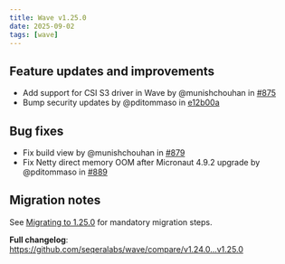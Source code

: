 ```yaml
---
title: Wave v1.25.0
date: 2025-09-02
tags: [wave]
---
```


## Feature updates and improvements

- Add support for CSI S3 driver in Wave by @munishchouhan in [#875](https://github.com/seqeralabs/wave/pull/875)
- Bump security updates by @pditommaso in [e12b00a](https://github.com/seqeralabs/wave/commit/e12b00af29ee07ae49fa4923c9eb241759f2a689)

## Bug fixes

- Fix build view by @munishchouhan in [#879](https://github.com/seqeralabs/wave/pull/879)
- Fix Netty direct memory OOM after Micronaut 4.9.2 upgrade by @pditommaso in [#889](https://github.com/seqeralabs/wave/pull/889)

## Migration notes

See [Migrating to 1.25.0](https://docs.seqera.io/wave/migrations/1-25-0) for mandatory migration steps.

**Full changelog**: https://github.com/seqeralabs/wave/compare/v1.24.0...v1.25.0
